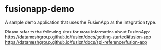 # fusionapp-demo
A sample demo application that uses the FusionApp as the integration type.

Please refer to the following sites for more information about FusionApp:
https://datameshgroup.github.io/fusion/docs/getting-started#fusion-app
https://datameshgroup.github.io/fusion/docs/api-reference/fusion-app

